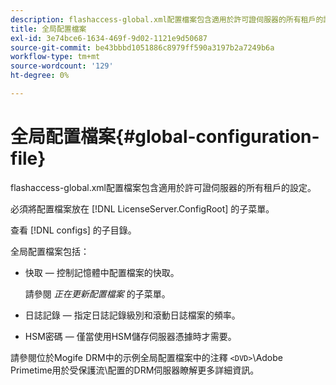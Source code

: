 ```yaml
---
description: flashaccess-global.xml配置檔案包含適用於許可證伺服器的所有租戶的設定。
title: 全局配置檔案
exl-id: 3e74bce6-1634-469f-9d02-1121e9d50687
source-git-commit: be43bbbd1051886c8979ff590a3197b2a7249b6a
workflow-type: tm+mt
source-wordcount: '129'
ht-degree: 0%

---
```


# 全局配置檔案{#global-configuration-file}

flashaccess-global.xml配置檔案包含適用於許可證伺服器的所有租戶的設定。

必須將配置檔案放在 [!DNL LicenseServer.ConfigRoot] 的子菜單。

查看 [!DNL configs] 的子目錄。

全局配置檔案包括：

* 快取 — 控制記憶體中配置檔案的快取。

   請參閱 *正在更新配置檔案* 的子菜單。
* 日誌記錄 — 指定日誌記錄級別和滾動日誌檔案的頻率。
* HSM密碼 — 僅當使用HSM儲存伺服器憑據時才需要。

請參閱位於Mogife DRM中的示例全局配置檔案中的注釋 `<DVD>`\Adobe Primetime用於受保護流\配置的DRM伺服器瞭解更多詳細資訊。
